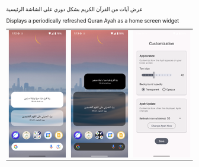 عرض آيات من القرآن الكريم بشكل دوري على الشاشة الرئيسية

Displays a periodically refreshed Quran Ayah as a home screen widget

<table>
    <tr>
        <td><img src="app/src/main/res/screenshots/Screenshot2.png" alt="Screenshot2" width="300" /></td>
        <td><img src="app/src/main/res/screenshots/Screenshot3.png" alt="Screenshot3" width="300" /></td>
        <td><img src="app/src/main/res/screenshots/Screenshot4.png" alt="Screenshot4" width="300" /></td>
    </tr>
</table>

